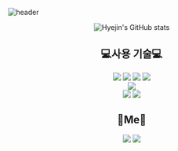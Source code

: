 

![header](https://capsule-render.vercel.app/api?type=soft&color=auto&height=200&section=header&text=Hyejin'spage&fontSize=80)
<div align="center">
  
![Hyejin's GitHub stats](https://github-readme-stats.vercel.app/api?username=hyejinjeong9999&show_icons=true)
</div>






<h2 align="center">💻사용 기술💻</h2>

<div align="center">
<img src="https://img.shields.io/badge/MariaDB-003545?style=flat-square&logo=MariaDB&logoColor=white"/> <img src="https://img.shields.io/badge/Redis-DC382D?style=flat-square&logo=Redis&logoColor=white"/> <img src="https://img.shields.io/badge/Java-007396?style=flat-square&logo=Java&logoColor=white"/> 
  <img src="https://img.shields.io/badge/SpringBoot-6DB33F?style=flat-square&logo=Spring Boot&logoColor=white"/>
<br/>
<img src="https://img.shields.io/badge/JavaScript-F7DF1E?style=flat-square&logo=JavaScript&logoColor=white"/> 
<br/>
<img src="https://img.shields.io/badge/Slack-4A154B?style=flat-square&logo=Slack&logoColor=white"/> 
  <img src="https://img.shields.io/badge/Git-F05032?style=flat-square&logo=Git&logoColor=white"/>
</div>



<h2 align="center">🌼Me🌼
</h2>
<div align="center">
 <img src="https://img.shields.io/badge/Velog-20c997?style=flat-square&logo=Vimeo&logoColor=white"/></a>
<a href="hyejinj810@gmail.com" target="_blank">
  <img src="https://img.shields.io/badge/Gmail-EA4335?style=flat-square&logo=Gmail&logoColor=white"/></a>
</div>


